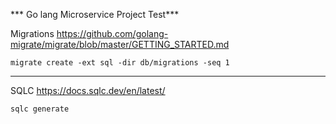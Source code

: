 *** Go lang Microservice Project Test***

Migrations
https://github.com/golang-migrate/migrate/blob/master/GETTING_STARTED.md


```migrate create -ext sql -dir db/migrations -seq 1```

----------------

SQLC
https://docs.sqlc.dev/en/latest/

```sqlc generate```